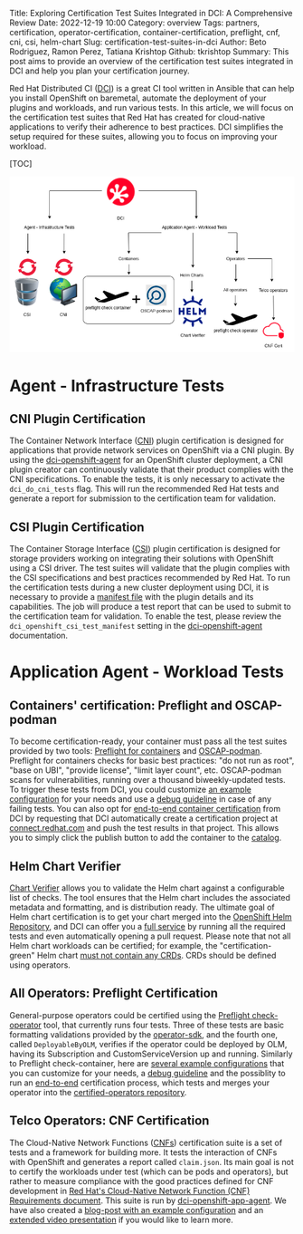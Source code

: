Title: Exploring Certification Test Suites Integrated in DCI: A Comprehensive Review
Date: 2022-12-19 10:00
Category: overview
Tags: partners, certification, operator-certification, container-certification, preflight, cnf, cni, csi, helm-chart
Slug: certification-test-suites-in-dci
Author: Beto Rodriguez, Ramon Perez, Tatiana Krishtop
Github: tkrishtop
Summary: This post aims to provide an overview of the certification test suites integrated in DCI and help you plan your certification journey.

Red Hat Distributed CI ([DCI](introduction-to-the-red-hat-distributed-ci)) is a great CI tool written in Ansible that can help you install OpenShift on baremetal, automate the deployment of your plugins and workloads, and run various tests. In this article, we will focus on the certification test suites that Red Hat has created for cloud-native applications to verify their adherence to best practices. DCI simplifies the setup required for these suites, allowing you to focus on improving your workload.

[TOC]

![cert_suites](images/cert-suites-integrated-in-dci/cert_suites.png)

# Agent - Infrastructure Tests

## CNI Plugin Certification

The Container Network Interface ([CNI](https://redhat-connect.gitbook.io/openshift-badges/badges/container-network-interface-cni/overview)) plugin certification is designed for applications that provide network services on OpenShift via a CNI plugin. By using the [dci-openshift-agent](https://github.com/redhat-cip/dci-openshift-agent) for an OpenShift cluster deployment, a CNI plugin creator can continuously validate that their product complies with the CNI specifications. To enable the tests, it is only necessary to activate the `dci_do_cni_tests` flag. This will run the recommended Red Hat tests and generate a report for submission to the certification team for validation.

## CSI Plugin Certification

The Container Storage Interface ([CSI](https://redhat-connect.gitbook.io/openshift-badges/badges/container-storage-interface-csi-1/overview)) plugin certification is designed for storage providers working on integrating their solutions with OpenShift using a CSI driver. The test suites will validate that the plugin complies with the CSI specifications and best practices recommended by Red Hat. To run the certification tests during a new cluster deployment using DCI, it is necessary to provide a [manifest file](https://gist.github.com/bertinatto/4dab35cc4455f21b356a56c82b1fd0b4) with the plugin details and its capabilities. The job will produce a test report that can be used to submit to the certification team for validation. To enable the test, please review the `dci_openshift_csi_test_manifest` setting in the [dci-openshift-agent](https://github.com/redhat-cip/dci-openshift-agent) documentation.

# Application Agent - Workload Tests

## Containers' certification: Preflight and OSCAP-podman

To become certification-ready, your container must pass all the test suites provided by two tools: [Preflight for containers](https://github.com/redhat-openshift-ecosystem/openshift-preflight/blob/main/docs/RECIPES.md#container-policy) and [OSCAP-podman](https://www.redhat.com/sysadmin/container-vulnerabilities-openscap). Preflight for containers checks for basic best practices: "do not run as root", "base on UBI", "provide license", "limit layer count", etc. OSCAP-podman scans for vulnerabilities, running over a thousand biweekly-updated tests. To trigger these tests from DCI, you could customize [an example configuration](https://github.com/redhat-cip/dci-openshift-app-agent/tree/master/roles/preflight#certification-of-standalone-containers) for your needs and use a [debug guideline](preflight-integration-in-dci.html#debug-test-results-using-dci-ui) in case of any failing tests. You can also opt for [end-to-end container certification](preflight-integration-in-dci.html#end-to-end-certification-of-container-images-with-dci) from DCI by requesting that DCI automatically create a certification project at [connect.redhat.com](https://connect.redhat.com) and push the test results in that project. This allows you to simply click the publish button to add the container to the [catalog](https://catalog.redhat.com/software).

## Helm Chart Verifier

[Chart Verifier](https://github.com/redhat-certification/chart-verifier) allows you to validate the Helm chart against a configurable list of checks. The tool ensures that the Helm chart includes the associated metadata and formatting, and is distribution ready. The ultimate goal of Helm chart certification is to get your chart merged into the [OpenShift Helm Repository](https://github.com/openshift-helm-charts), and DCI can offer you a [full service](https://github.com/redhat-cip/dci-openshift-app-agent/tree/master/roles/chart-verifier) by running all the required tests and even automatically opening a pull request. Please note that not all Helm chart workloads can be certified; for example, the "certification-green" Helm chart [must not contain any CRDs](https://github.com/redhat-certification/chart-verifier/blob/main/docs/helm-chart-troubleshooting.md#not-contains-crds-v10). CRDs should be defined using operators.

## All Operators: Preflight Certification

General-purpose operators could be certified using the [Preflight check-operator](https://github.com/redhat-openshift-ecosystem/openshift-preflight/blob/main/docs/RECIPES.md#operator-policy) tool, that currently runs four tests. Three of these tests are basic formatting validations provided by the [operator-sdk](https://github.com/operator-framework/operator-sdk), and the fourth one, called `DeployableByOLM`, verifies if the operator could be deployed by OLM, having its Subscription and CustomServiceVersion up and running. Similarly to Preflight check-container, here are [several example configurations](preflight-integration-in-dci.html#how-to-run-certification-tests-with-dci) that you can customize for your needs, a [debug guideline](preflight-integration-in-dci.html#debug-test-results-using-dci-ui) and the possiblity to run an [end-to-end](preflight-integration-in-dci.html#end-to-end-certification-of-operators-with-dci) certification process, which tests and merges your operator into the [certified-operators repository](https://github.com/redhat-openshift-ecosystem/certified-operators).

## Telco Operators: CNF Certification

The Cloud-Native Network Functions ([CNFs](https://github.com/test-network-function/cnf-certification-test)) certification suite is a set of tests and a framework for building more. It tests the interaction of CNFs with OpenShift and generates a report called `claim.json`. Its main goal is not to certify the workloads under test (which can be pods and operators), but rather to measure compliance with the good practices defined for CNF development in [Red Hat's Cloud-Native Network Function (CNF) Requirements document](https://connect.redhat.com/sites/default/files/2022-05/Cloud%20Native%20Network%20Function%20Requirements%201-3.pdf). This suite is run by [dci-openshift-app-agent](https://github.com/redhat-cip/dci-openshift-app-agent). We have also created a [blog-post with an example configuration](cnf-cert-suite-with-dci-openshift-app-agent.html) and an [extended video presentation](https://drive.google.com/file/d/12Hyl5I_nm-1uF-ouCZgFVj9S7BPYleTF/view) if you would like to learn more.
